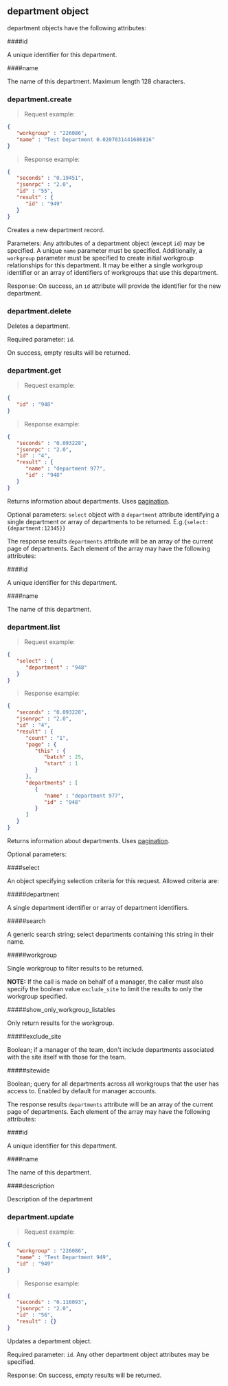 ## department object

department objects have the following attributes:

####id

A unique identifier for this department.

####name

The name of this department. Maximum length 128 characters.

### department.create

> Request example:

```JSON
{
   "workgroup" : "226086",
   "name" : "Test Department 0.0207031441686816"
}
```

> Response example:

```JSON
{
   "seconds" : "0.19451",
   "jsonrpc" : "2.0",
   "id" : "55",
   "result" : {
      "id" : "949"
   }
}
```

<span class="tryit" id="department-create-tryit"></span>
Creates a new department record.

Parameters: Any attributes of a department object (except `id`) may be specified. A unique `name` parameter must be specified. Additionally, a `workgroup` parameter must be specified to create initial workgroup relationships for this department. It may be either a single workgroup identifier or an array of identifiers of workgroups that use this department.

Response: On success, an `id` attribute will provide the identifier for the new department.

### department.delete

<span class="tryit" id="department-delete-tryit"></span>
Deletes a department.

Required parameter: `id`.

On success, empty results will be returned.

### department.get

> Request example:

```JSON
{
   "id" : "948"
}
```

> Response example:

```JSON
{
   "seconds" : "0.093228",
   "jsonrpc" : "2.0",
   "id" : "4",
   "result" : {
      "name" : "department 977",
      "id" : "948"
   }
}
```

<span class="tryit" id="department-get-tryit"></span>
Returns information about departments. Uses [pagination](#pagination).

Optional parameters: `select` object with a `department` attribute identifying a single department or array of departments to be returned. E.g.`{select:{department:12345}}`

The response results `departments` attribute will be an array of the current page of departments. Each element of the array may have the following attributes:

####id

A unique identifier for this department.

####name

The name of this department.

### department.list

> Request example:

```JSON
{
   "select" : {
      "department" : "948"
   }
}
```

> Response example:

```JSON
{
   "seconds" : "0.093228",
   "jsonrpc" : "2.0",
   "id" : "4",
   "result" : {
      "count" : "1",
      "page" : {
         "this" : {
            "batch" : 25,
            "start" : 1
         }
      },
      "departments" : [
         {
            "name" : "department 977",
            "id" : "948"
         }
      ]
   }
}
```

<span class="tryit" id="department-list-tryit"></span>
Returns information about departments. Uses [pagination](#pagination).

Optional parameters:

####select

An object specifying selection criteria for this request. Allowed criteria are:

#####department

A single department identifier or array of department identifiers.

#####search

A generic search string; select departments containing this string in their name.

#####workgroup

Single workgroup to filter results to be returned.

**NOTE:** If the call is made on behalf of a manager, the caller must also specify the boolean value `exclude_site` to limit the results to only the workgroup specified.

#####show_only_workgroup_listables

Only return results for the workgroup.

#####exclude_site

Boolean; if a manager of the team, don't include departments associated with the site itself with those for the team.

#####sitewide

Boolean; query for all departments across all workgroups that the user has access to. Enabled by default for manager accounts.

The response results `departments` attribute will be an array of the current page of departments. Each element of the array may have the following attributes:

####id

A unique identifier for this department.

####name

The name of this department.

####description

Description of the department

### department.update

> Request example:

```JSON
{
   "workgroup" : "226086",
   "name" : "Test Department 949",
   "id" : "949"
}
```

> Response example:

```JSON
{
   "seconds" : "0.116093",
   "jsonrpc" : "2.0",
   "id" : "56",
   "result" : {}
}
```

<span class="tryit" id="department-update-tryit"></span>
Updates a department object.

Required parameter: `id`. Any other department object attributes may be specified.

Response: On success, empty results will be returned.

